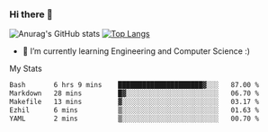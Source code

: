 ### Hi there 👋

![Anurag's GitHub stats](https://github-readme-stats.vercel.app/api?username=MatteoIorio11&show_icons=true&theme=dark) 
[![Top Langs](https://github-readme-stats.vercel.app/api/top-langs/?username=MatteoIorio11&theme=dark)](https://github.com/MatteoIorio11/github-readme-stats)

- 🌱 I’m currently learning Engineering and Computer Science :)

<!--
**MatteoIorio11/MatteoIorio11** is a ✨ _special_ ✨ repository because its `README.md` (this file) appears on your GitHub profile.

Here are some ideas to get you started:

- 🔭 I’m currently working on ...
- 🌱 I’m currently learning ...
- 👯 I’m looking to collaborate on ...
- 🤔 I’m looking for help with ...
- 💬 Ask me about ...
- 📫 How to reach me: ...
- 😄 Pronouns: ...
- ⚡ Fun fact: ...
-->
My Stats
<!--START_SECTION:waka-->

```txt
Bash       6 hrs 9 mins    █████████████████████▓░░░   87.00 %
Markdown   28 mins         █▓░░░░░░░░░░░░░░░░░░░░░░░   06.70 %
Makefile   13 mins         ▓░░░░░░░░░░░░░░░░░░░░░░░░   03.17 %
Ezhil      6 mins          ▒░░░░░░░░░░░░░░░░░░░░░░░░   01.63 %
YAML       2 mins          ▒░░░░░░░░░░░░░░░░░░░░░░░░   00.70 %
```

<!--END_SECTION:waka-->
